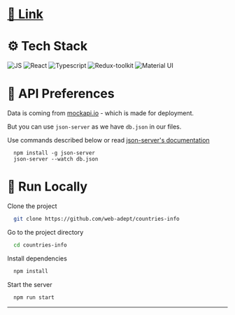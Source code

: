 
#  [🔗 Link](https://web-adept.github.io/data-storage-react-ts/)

# ⚙️ Tech Stack
![JS](https://img.shields.io/badge/JavaScript-323330?style=for-the-badge&logo=javascript&logoColor=F7DF1E)
![React](https://img.shields.io/badge/React-20232A?style=for-the-badge&logo=react&logoColor=61DAFB)
![Typescript](https://img.shields.io/badge/TypeScript-007ACC?style=for-the-badge&logo=typescript&logoColor=white)
![Redux-toolkit](https://img.shields.io/badge/Redux-593D88?style=for-the-badge&logo=redux&logoColor=white)
![Material UI](https://img.shields.io/badge/Material--UI-0081CB?style=for-the-badge&logo=material-ui&logoColor=white)

# 💾 API Preferences
Data is coming from [mockapi.io](https://mockapi.io/) - which is made for deployment.

But you can use `json-server` as we have `db.json` in our files. 

Use commands described below or read [json-server's documentation](https://www.npmjs.com/package/json-server)
```
  npm install -g json-server 
  json-server --watch db.json
```

# 🚦 Run Locally

Clone the project

```bash
  git clone https://github.com/web-adept/countries-info
```

Go to the project directory

```bash
  cd countries-info
```

Install dependencies

```bash
  npm install
```

Start the server

```bash
  npm run start
```
___
